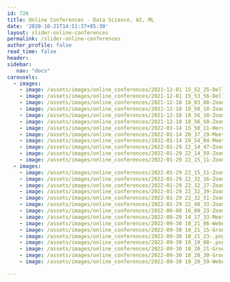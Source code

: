 ```yaml
---
id: 726    
title: Online Conferences - Data Science, AI, ML
date: '2020-10-21T14:51:37+05:30'
layout: slider-online-conferences
permalink: /slider-online-conferences
author_profile: false
read_time: false
header:
sidebar:
   nav: "docs"
carousels:
  - images: 
    - image: /assets/images/online_conferences/2021-12-01 15_52_25-DellConference.jpg
    - image: /assets/images/online_conferences/2021-12-01 15_53_56-DellConference.jpg
    - image: /assets/images/online_conferences/2021-12-18 18_03_08-Zoom Meeting.jpg
    - image: /assets/images/online_conferences/2021-12-18 18_50_18-Zoom Meeting.jpg
    - image: /assets/images/online_conferences/2021-12-18 18_56_10-Zoom Meeting.jpg
    - image: /assets/images/online_conferences/2021-12-18 18_56_50-Zoom Meeting.jpg
    - image: /assets/images/online_conferences/2022-01-14 15_50_11-HeroVired--Zoom Meeting.jpg
    - image: /assets/images/online_conferences/2022-01-14 20_37_29-Meet - upGrad platform training.jpg
    - image: /assets/images/online_conferences/2022-01-14 20_54_04-Meet - upGrad platform training.jpg
    - image: /assets/images/online_conferences/2022-01-29 22_14_47-Zoom Meeting.jpg
    - image: /assets/images/online_conferences/2022-01-29 22_14_59-Zoom Meeting.jpg
    - image: /assets/images/online_conferences/2022-01-29 22_15_11-Zoom Meeting.jpg
  - images: 
    - image: /assets/images/online_conferences/2022-01-29 22_15_21-Zoom Meeting.jpg
    - image: /assets/images/online_conferences/2022-01-29 22_32_16-Zoom Meeting.jpg
    - image: /assets/images/online_conferences/2022-01-29 22_32_27-Zoom Meeting.jpg
    - image: /assets/images/online_conferences/2022-01-29 22_32_39-Zoom Meeting.jpg
    - image: /assets/images/online_conferences/2022-01-29 22_32_51-Zoom Meeting.jpg
    - image: /assets/images/online_conferences/2022-01-29 22_48_33-Zoom Meeting.jpg
    - image: /assets/images/online_conferences/2022-06-08 16_00_23-Zoom Webinar.jpg
    - image: /assets/images/online_conferences/2022-08-29 14_17_33-Meeting _ Microsoft Teams.png
    - image: /assets/images/online_conferences/2022-09-30 10_21_06-Webex.png
    - image: /assets/images/online_conferences/2022-09-30 10_21_15-Groove Music.png
    - image: /assets/images/online_conferences/2022-09-30 10_21_23-.png
    - image: /assets/images/online_conferences/2022-09-30 10_19_08-.png
    - image: /assets/images/online_conferences/2022-09-30 10_20_21-Groove Music.png
    - image: /assets/images/online_conferences/2022-09-30 10_20_30-Groove Music.png
    - image: /assets/images/online_conferences/2022-09-30 10_20_59-Webex.png

---    
```


